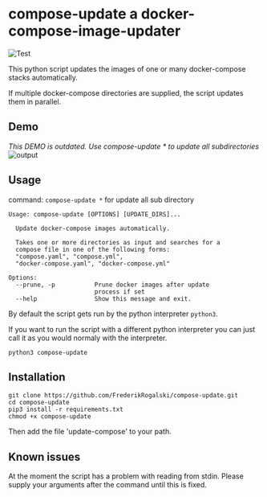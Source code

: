 # **compose-update** a docker-compose-image-updater
![Test](https://github.com/frederikrogalski/compose-update/actions/workflows/test-workflow.yml/badge.svg)

This python script updates the images of one or many docker-compose stacks automatically.

If multiple docker-compose directories are supplied, the script updates them in parallel.

## Demo
*This DEMO is outdated. Use compose-update * to update all subdirectories*
![output](https://user-images.githubusercontent.com/31591562/133811801-16eb581f-f63c-454f-a5de-e872568f3477.gif)


## Usage
command: `compose-update *` for update all sub directory
```
Usage: compose-update [OPTIONS] [UPDATE_DIRS]...

  Update docker-compose images automatically.

  Takes one or more directories as input and searches for a
  compose file in one of the following forms:
  "compose.yaml", "compose.yml",
  "docker-compose.yaml", "docker-compose.yml"

Options:
  --prune, -p           Prune docker images after update
                        process if set
  --help                Show this message and exit.
```

By default the script gets run by the python interpreter `python3`.

If you want to run the script with a different python interpreter you can just call it as you would normaly with the interpreter.
```
python3 compose-update
```

## Installation
```
git clone https://github.com/FrederikRogalski/compose-update.git
cd compose-update
pip3 install -r requirements.txt
chmod +x compose-update
```

Then add the file 'update-compose' to your path.

## Known issues
At the moment the script has a problem with reading from stdin. Please supply your arguments after the command until this is fixed.
